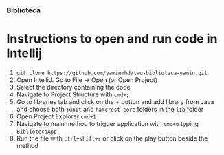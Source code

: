 ### Biblioteca

Instructions to open and run code in Intellij
==========================================
1. `git clone https://github.com/yaminmhd/twu-biblioteca-yamin.git`
2. Open IntelliJ. Go to File -> Open (or Open Project)
3. Select the directory containing the code
4. Navigate to Project Structure with `cmd+;`
5. Go to libraries tab and click on the + button and add library from Java and choose both `junit` and `hamcrest-core` folders in the `lib` folder
4. Open Project Explorer `cmd+1`
5. Navigate to main method to trigger application with `cmd+o` typing `BibliotecaApp`
6. Run the file with `ctrl+shift+r` or click on the play button beside the method

